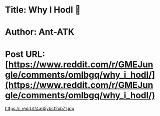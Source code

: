 # Title: Why I Hodl 😤
# Author: Ant-ATK
# Post URL: [https://www.reddit.com/r/GMEJungle/comments/omlbgq/why_i_hodl/](https://www.reddit.com/r/GMEJungle/comments/omlbgq/why_i_hodl/)


https://i.redd.it/4a65ybct2xb71.jpg